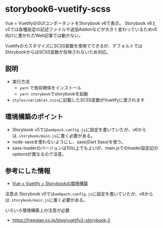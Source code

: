 # storybook6-vuetify-scss

Vue + VuetifyのGUIコンポーネントをStorybook v6で表示。
Storybook v6とv5では各種設定の記述ファイルや追加Addonなどが大きく変わっているためv5向けに書かれたWeb記事では動かない。

VuetifyのカスタマイズにSCSS変数を使用でできるが、デフォルトではStorybookからはSCSS変数が反映されないため対応。


## 説明

- 実行方法
  - `yarn` で依存関係をインストール
  - `yarn storybook`でstorybookを起動
- `styles/variables.scss`に記載したSCSS変数がVuetifyに渡されます


## 環境構築のポイント

- Storybook v5では`webpack.config.js`に設定を書いていたが、v6からは`.storybook/main.js`に書く必要がある。
- node-sassを使わないようにし、sass(Dart Sass)を使う。
- sass-loaderのバージョンは10以上でもよいが、main.jsでのloader設定記のoptionsが異なるので注意。

## 参考にした情報

- [Vue + Vuetify + Storybookの環境構築](https://qiita.com/wakana_t_miri/items/d1d13afbf3713346e8f0)

注意点
Storybook v5では`webpack.config.js`に設定を書いていたが、v6からは`.storybook/main.js`に書く必要がある。

いろいろ環境構築上の注意が必要
- https://freegian.co.jp/blog/vuetify2-storybook-2
